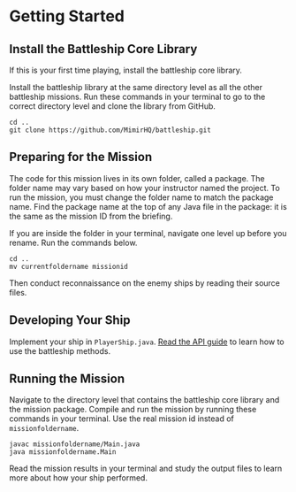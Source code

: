 # Getting Started

## Install the Battleship Core Library

If this is your first time playing, install the battleship core library.

Install the battleship library at the same directory level as all the other battleship missions. Run these commands in your terminal to go to the correct directory level and clone the library from GitHub.

```
cd ..
git clone https://github.com/MimirHQ/battleship.git
```

## Preparing for the Mission

The code for this mission lives in its own folder, called a package. The folder name may vary based on how your instructor named the project. To run the mission, you must change the folder name to match the package name. Find the package name at the top of any Java file in the package: it is the same as the mission ID from the briefing.

If you are inside the folder in your terminal, navigate one level up before you rename. Run the commands below.

```
cd ..
mv currentfoldername missionid
```

Then conduct reconnaissance on the enemy ships by reading their source files.

## Developing Your Ship

Implement your ship in `PlayerShip.java`. [Read the API guide](https://mimirhq.github.io/battleshipdocs/) to learn how to use the battleship methods.

## Running the Mission

Navigate to the directory level that contains the battleship core library and the mission package. Compile and run the mission by running these commands in your terminal. Use the real mission id instead of `missionfoldername`.

```
javac missionfoldername/Main.java
java missionfoldername.Main
```

Read the mission results in your terminal and study the output files to learn more about how your ship performed.
